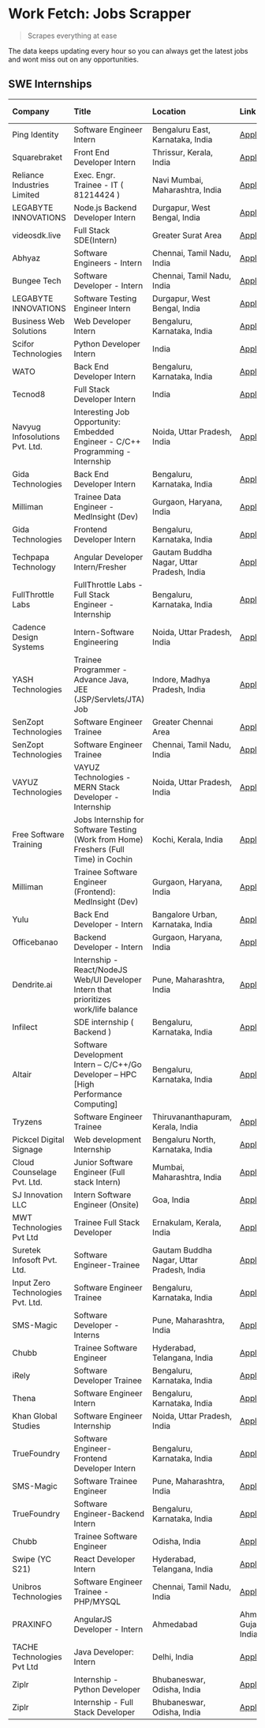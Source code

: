 # Work Fetch: Jobs Scrapper
> Scrapes everything at ease

The data keeps updating every hour so you can always get the latest jobs and wont miss out on any opportunities.

## SWE Internships
<!--START_SECTION:workfetch-->
| Company                           | Title                                                                                | Location                                  | Link                                                                                                                                                                                                                                                                                                              | Date Posted   |
|:----------------------------------|:-------------------------------------------------------------------------------------|:------------------------------------------|:------------------------------------------------------------------------------------------------------------------------------------------------------------------------------------------------------------------------------------------------------------------------------------------------------------------|:--------------|
| Ping Identity                     | Software Engineer Intern                                                             | Bengaluru East, Karnataka, India          | [Apply](https://in.linkedin.com/jobs/view/software-engineer-intern-at-ping-identity-3840930698?refId=slihdQ1ig1KNFM8f8lODQQ%3D%3D&trackingId=bRDp4e8GBvyc%2BWUEQBaO0g%3D%3D&position=6&pageNum=0&trk=public_jobs_jserp-result_search-card)                                                                        | 2024-02-29    |
| Squarebraket                      | Front End Developer Intern                                                           | Thrissur, Kerala, India                   | [Apply](https://in.linkedin.com/jobs/view/front-end-developer-intern-at-squarebraket-3838541191?refId=slihdQ1ig1KNFM8f8lODQQ%3D%3D&trackingId=fWzbWnfYhT9uWcpoCWHBDw%3D%3D&position=21&pageNum=0&trk=public_jobs_jserp-result_search-card)                                                                        | 2024-02-29    |
| Reliance Industries Limited       | Exec. Engr. Trainee - IT ( 81214424 )                                                | Navi Mumbai, Maharashtra, India           | [Apply](https://in.linkedin.com/jobs/view/exec-engr-trainee-it-81214424-at-reliance-industries-limited-3842850941?refId=afW4k8OQGF1zwk5kyyUS%2Bg%3D%3D&trackingId=kxnFrinJZLrq6MLovnDUlw%3D%3D&position=8&pageNum=2&trk=public_jobs_jserp-result_search-card)                                                     | 2024-02-29    |
| LEGABYTE INNOVATIONS              | Node.js Backend Developer Intern                                                     | Durgapur, West Bengal, India              | [Apply](https://in.linkedin.com/jobs/view/node-js-backend-developer-intern-at-legabyte-innovations-3842647664?refId=afW4k8OQGF1zwk5kyyUS%2Bg%3D%3D&trackingId=LkZkC7HFQmKsFv%2FYLodkbg%3D%3D&position=17&pageNum=2&trk=public_jobs_jserp-result_search-card)                                                      | 2024-02-29    |
| videosdk.live                     | Full Stack SDE(Intern)                                                               | Greater Surat Area                        | [Apply](https://in.linkedin.com/jobs/view/full-stack-sde-intern-at-videosdk-live-3842945056?refId=afW4k8OQGF1zwk5kyyUS%2Bg%3D%3D&trackingId=dN3%2BY2u5owh4RotHTzxqHg%3D%3D&position=18&pageNum=2&trk=public_jobs_jserp-result_search-card)                                                                        | 2024-02-29    |
| Abhyaz                            | Software Engineers - Intern                                                          | Chennai, Tamil Nadu, India                | [Apply](https://in.linkedin.com/jobs/view/software-engineers-intern-at-abhyaz-3842331306?refId=EwtVb%2Fwufdpzeose%2Flzb4A%3D%3D&trackingId=EzQQmB%2BKH2FMkVyf1RvOeA%3D%3D&position=2&pageNum=1&trk=public_jobs_jserp-result_search-card)                                                                          | 2024-02-28    |
| Bungee Tech                       | Software Developer - Intern                                                          | Chennai, Tamil Nadu, India                | [Apply](https://in.linkedin.com/jobs/view/software-developer-intern-at-bungee-tech-3842220746?refId=EwtVb%2Fwufdpzeose%2Flzb4A%3D%3D&trackingId=DWVBoLVCDYG%2Bri%2B1GMLGFw%3D%3D&position=16&pageNum=1&trk=public_jobs_jserp-result_search-card)                                                                  | 2024-02-28    |
| LEGABYTE INNOVATIONS              | Software Testing Engineer Intern                                                     | Durgapur, West Bengal, India              | [Apply](https://in.linkedin.com/jobs/view/software-testing-engineer-intern-at-legabyte-innovations-3841909855?refId=eT9ZKXk0F2Hvf7kgZcanHw%3D%3D&trackingId=unr7z0GlTzFumTiftXUGHA%3D%3D&position=14&pageNum=3&trk=public_jobs_jserp-result_search-card)                                                          | 2024-02-28    |
| Business Web Solutions            | Web Developer Intern                                                                 | Bengaluru, Karnataka, India               | [Apply](https://in.linkedin.com/jobs/view/web-developer-intern-at-business-web-solutions-3839906144?refId=slihdQ1ig1KNFM8f8lODQQ%3D%3D&trackingId=736CuQWKEjmfXhcCoHItbg%3D%3D&position=20&pageNum=0&trk=public_jobs_jserp-result_search-card)                                                                    | 2024-02-26    |
| Scifor Technologies               | Python Developer Intern                                                              | India                                     | [Apply](https://in.linkedin.com/jobs/view/python-developer-intern-at-scifor-technologies-3838399080?refId=eT9ZKXk0F2Hvf7kgZcanHw%3D%3D&trackingId=jBEmOfsAfr6K3rnYZlyCTw%3D%3D&position=9&pageNum=3&trk=public_jobs_jserp-result_search-card)                                                                     | 2024-02-26    |
| WATO                              | Back End Developer Intern                                                            | Bengaluru, Karnataka, India               | [Apply](https://in.linkedin.com/jobs/view/back-end-developer-intern-at-wato-3834852920?refId=eT9ZKXk0F2Hvf7kgZcanHw%3D%3D&trackingId=KTZqC8kKvbsDeGDjhOPFFA%3D%3D&position=11&pageNum=3&trk=public_jobs_jserp-result_search-card)                                                                                 | 2024-02-26    |
| Tecnod8                           | Full Stack Developer Intern                                                          | India                                     | [Apply](https://in.linkedin.com/jobs/view/full-stack-developer-intern-at-tecnod8-3834283868?refId=EwtVb%2Fwufdpzeose%2Flzb4A%3D%3D&trackingId=Vk1AjZpdu%2BQ65If1I%2FcmZw%3D%3D&position=25&pageNum=1&trk=public_jobs_jserp-result_search-card)                                                                    | 2024-02-25    |
| Navyug Infosolutions Pvt. Ltd.    | Interesting Job Opportunity: Embedded Engineer - C/C++ Programming - Internship      | Noida, Uttar Pradesh, India               | [Apply](https://in.linkedin.com/jobs/view/interesting-job-opportunity-embedded-engineer-c-c%2B%2B-programming-internship-at-navyug-infosolutions-pvt-ltd-3833888454?refId=eT9ZKXk0F2Hvf7kgZcanHw%3D%3D&trackingId=MKueP4qxkc1fwZcT9PuAQw%3D%3D&position=5&pageNum=3&trk=public_jobs_jserp-result_search-card)     | 2024-02-24    |
| Gida Technologies                 | Back End Developer Intern                                                            | Bengaluru, Karnataka, India               | [Apply](https://in.linkedin.com/jobs/view/back-end-developer-intern-at-gida-technologies-3836849295?refId=afW4k8OQGF1zwk5kyyUS%2Bg%3D%3D&trackingId=VkAj4WoNfcpIe6o1vjWPYA%3D%3D&position=13&pageNum=2&trk=public_jobs_jserp-result_search-card)                                                                  | 2024-02-23    |
| Milliman                          | Trainee Data Engineer - MedInsight (Dev)                                             | Gurgaon, Haryana, India                   | [Apply](https://in.linkedin.com/jobs/view/trainee-data-engineer-medinsight-dev-at-milliman-3789275187?refId=afW4k8OQGF1zwk5kyyUS%2Bg%3D%3D&trackingId=cce3JgMNY5e5ChLT7RJR6w%3D%3D&position=23&pageNum=2&trk=public_jobs_jserp-result_search-card)                                                                | 2024-02-23    |
| Gida Technologies                 | Frontend Developer Intern                                                            | Bengaluru, Karnataka, India               | [Apply](https://in.linkedin.com/jobs/view/frontend-developer-intern-at-gida-technologies-3836040945?refId=slihdQ1ig1KNFM8f8lODQQ%3D%3D&trackingId=wQ1HURJSfGMSdsQdWMuQxA%3D%3D&position=18&pageNum=0&trk=public_jobs_jserp-result_search-card)                                                                    | 2024-02-21    |
| Techpapa Technology               | Angular Developer Intern/Fresher                                                     | Gautam Buddha Nagar, Uttar Pradesh, India | [Apply](https://in.linkedin.com/jobs/view/angular-developer-intern-fresher-at-techpapa-technology-3834305862?refId=afW4k8OQGF1zwk5kyyUS%2Bg%3D%3D&trackingId=Soyh1putt71NWV60yw%2BI%2Fg%3D%3D&position=10&pageNum=2&trk=public_jobs_jserp-result_search-card)                                                     | 2024-02-20    |
| FullThrottle Labs                 | FullThrottle Labs - Full Stack Engineer - Internship                                 | Bengaluru, Karnataka, India               | [Apply](https://in.linkedin.com/jobs/view/fullthrottle-labs-full-stack-engineer-internship-at-fullthrottle-labs-3829636016?refId=afW4k8OQGF1zwk5kyyUS%2Bg%3D%3D&trackingId=SdzUIFdUM32VcGlGg%2BVvvw%3D%3D&position=6&pageNum=2&trk=public_jobs_jserp-result_search-card)                                          | 2024-02-17    |
| Cadence Design Systems            | Intern-Software Engineering                                                          | Noida, Uttar Pradesh, India               | [Apply](https://in.linkedin.com/jobs/view/intern-software-engineering-at-cadence-design-systems-3794689056?refId=eT9ZKXk0F2Hvf7kgZcanHw%3D%3D&trackingId=IyhTvCEeJz0xL6lV86icnA%3D%3D&position=6&pageNum=3&trk=public_jobs_jserp-result_search-card)                                                              | 2024-02-17    |
| YASH Technologies                 | Trainee Programmer - Advance Java, JEE (JSP/Servlets/JTA) Job                        | Indore, Madhya Pradesh, India             | [Apply](https://in.linkedin.com/jobs/view/trainee-programmer-advance-java-jee-jsp-servlets-jta-job-at-yash-technologies-3811759183?refId=slihdQ1ig1KNFM8f8lODQQ%3D%3D&trackingId=bn5F%2FLlPgPGdFWi2z3zzGg%3D%3D&position=15&pageNum=0&trk=public_jobs_jserp-result_search-card)                                   | 2024-02-13    |
| SenZopt Technologies              | Software Engineer Trainee                                                            | Greater Chennai Area                      | [Apply](https://in.linkedin.com/jobs/view/software-engineer-trainee-at-senzopt-technologies-3827688781?refId=EwtVb%2Fwufdpzeose%2Flzb4A%3D%3D&trackingId=qWxNSGs%2FZsthKwet70LoFQ%3D%3D&position=11&pageNum=1&trk=public_jobs_jserp-result_search-card)                                                           | 2024-02-12    |
| SenZopt Technologies              | Software Engineer Trainee                                                            | Chennai, Tamil Nadu, India                | [Apply](https://in.linkedin.com/jobs/view/software-engineer-trainee-at-senzopt-technologies-3827686880?refId=EwtVb%2Fwufdpzeose%2Flzb4A%3D%3D&trackingId=Q0Kj%2FZ3cbPvHnu8ZV1U%2BAA%3D%3D&position=24&pageNum=1&trk=public_jobs_jserp-result_search-card)                                                         | 2024-02-12    |
| VAYUZ Technologies                | VAYUZ Technologies - MERN Stack Developer - Internship                               | Noida, Uttar Pradesh, India               | [Apply](https://in.linkedin.com/jobs/view/vayuz-technologies-mern-stack-developer-internship-at-vayuz-technologies-3822619356?refId=afW4k8OQGF1zwk5kyyUS%2Bg%3D%3D&trackingId=D4b8zN7dddCZxlWqf76MaQ%3D%3D&position=9&pageNum=2&trk=public_jobs_jserp-result_search-card)                                         | 2024-02-10    |
| Free Software Training            | Jobs Internship for Software Testing (Work from Home) Freshers (Full Time) in Cochin | Kochi, Kerala, India                      | [Apply](https://in.linkedin.com/jobs/view/jobs-internship-for-software-testing-work-from-home-freshers-full-time-in-cochin-at-free-software-training-3826557030?refId=eT9ZKXk0F2Hvf7kgZcanHw%3D%3D&trackingId=AjI5DKHA7h4dy%2FSERacrPQ%3D%3D&position=13&pageNum=3&trk=public_jobs_jserp-result_search-card)      | 2024-02-10    |
| Milliman                          | Trainee Software Engineer (Frontend): MedInsight (Dev)                               | Gurgaon, Haryana, India                   | [Apply](https://in.linkedin.com/jobs/view/trainee-software-engineer-frontend-medinsight-dev-at-milliman-3792874280?refId=slihdQ1ig1KNFM8f8lODQQ%3D%3D&trackingId=5KZBf9khBUbZLA0R7Lt8fw%3D%3D&position=4&pageNum=0&trk=public_jobs_jserp-result_search-card)                                                      | 2024-02-09    |
| Yulu                              | Back End Developer - Intern                                                          | Bangalore Urban, Karnataka, India         | [Apply](https://in.linkedin.com/jobs/view/back-end-developer-intern-at-yulu-3821682220?refId=slihdQ1ig1KNFM8f8lODQQ%3D%3D&trackingId=HKb2kel6eB6GBqmPXNFIew%3D%3D&position=9&pageNum=0&trk=public_jobs_jserp-result_search-card)                                                                                  | 2024-02-04    |
| Officebanao                       | Backend Developer - Intern                                                           | Gurgaon, Haryana, India                   | [Apply](https://in.linkedin.com/jobs/view/backend-developer-intern-at-officebanao-3814263731?refId=slihdQ1ig1KNFM8f8lODQQ%3D%3D&trackingId=yrdnJA6jjf4soCaMDQ8RdQ%3D%3D&position=24&pageNum=0&trk=public_jobs_jserp-result_search-card)                                                                           | 2024-01-31    |
| Dendrite.ai                       | Internship - React/NodeJS Web/UI Developer Intern that prioritizes work/life balance | Pune, Maharashtra, India                  | [Apply](https://in.linkedin.com/jobs/view/internship-react-nodejs-web-ui-developer-intern-that-prioritizes-work-life-balance-at-dendrite-ai-3818948068?refId=EwtVb%2Fwufdpzeose%2Flzb4A%3D%3D&trackingId=h3uouBbtBA1BeU0Eu%2FBxzw%3D%3D&position=8&pageNum=1&trk=public_jobs_jserp-result_search-card)            | 2024-01-31    |
| Infilect                          | SDE internship ( Backend )                                                           | Bengaluru, Karnataka, India               | [Apply](https://in.linkedin.com/jobs/view/sde-internship-backend-at-infilect-3815120558?refId=slihdQ1ig1KNFM8f8lODQQ%3D%3D&trackingId=bcCNAy8o3tq1pc4%2BnLL%2BZQ%3D%3D&position=25&pageNum=0&trk=public_jobs_jserp-result_search-card)                                                                            | 2024-01-25    |
| Altair                            | Software Development Intern – C/C++/Go Developer – HPC [High Performance Computing]  | Bengaluru, Karnataka, India               | [Apply](https://in.linkedin.com/jobs/view/software-development-intern-%E2%80%93-c-c%2B%2B-go-developer-%E2%80%93-hpc-high-performance-computing-at-altair-3809167074?refId=eT9ZKXk0F2Hvf7kgZcanHw%3D%3D&trackingId=5fea%2Bx6vuIt0MzRN8PoBrg%3D%3D&position=18&pageNum=3&trk=public_jobs_jserp-result_search-card) | 2024-01-19    |
| Tryzens                           | Software Engineer Trainee                                                            | Thiruvananthapuram, Kerala, India         | [Apply](https://in.linkedin.com/jobs/view/software-engineer-trainee-at-tryzens-3809363491?refId=EwtVb%2Fwufdpzeose%2Flzb4A%3D%3D&trackingId=c69Mzuhe5xDxo9ZX4xu43Q%3D%3D&position=15&pageNum=1&trk=public_jobs_jserp-result_search-card)                                                                          | 2024-01-18    |
| Pickcel Digital Signage           | Web development Internship                                                           | Bengaluru North, Karnataka, India         | [Apply](https://in.linkedin.com/jobs/view/web-development-internship-at-pickcel-digital-signage-3826062393?refId=afW4k8OQGF1zwk5kyyUS%2Bg%3D%3D&trackingId=Qhx%2B5%2Bd%2Bft8JSAUuoQHBpA%3D%3D&position=15&pageNum=2&trk=public_jobs_jserp-result_search-card)                                                     | 2024-01-15    |
| Cloud Counselage Pvt. Ltd.        | Junior Software Engineer (Full stack Intern)                                         | Mumbai, Maharashtra, India                | [Apply](https://in.linkedin.com/jobs/view/junior-software-engineer-full-stack-intern-at-cloud-counselage-pvt-ltd-3803132814?refId=EwtVb%2Fwufdpzeose%2Flzb4A%3D%3D&trackingId=ws44dibbcYLNb6yAlUbFJQ%3D%3D&position=1&pageNum=1&trk=public_jobs_jserp-result_search-card)                                         | 2024-01-11    |
| SJ Innovation LLC                 | Intern Software Engineer (Onsite)                                                    | Goa, India                                | [Apply](https://in.linkedin.com/jobs/view/intern-software-engineer-onsite-at-sj-innovation-llc-3799959011?refId=EwtVb%2Fwufdpzeose%2Flzb4A%3D%3D&trackingId=A8WCYg16A5NHwhc1PVkghQ%3D%3D&position=19&pageNum=1&trk=public_jobs_jserp-result_search-card)                                                          | 2024-01-11    |
| MWT Technologies Pvt Ltd          | Trainee Full Stack Developer                                                         | Ernakulam, Kerala, India                  | [Apply](https://in.linkedin.com/jobs/view/trainee-full-stack-developer-at-mwt-technologies-pvt-ltd-3800921715?refId=slihdQ1ig1KNFM8f8lODQQ%3D%3D&trackingId=OBKL%2BkIer4TpBFQA%2Bq6Rqw%3D%3D&position=5&pageNum=0&trk=public_jobs_jserp-result_search-card)                                                       | 2024-01-09    |
| Suretek Infosoft Pvt. Ltd.        | Software Engineer-Trainee                                                            | Gautam Buddha Nagar, Uttar Pradesh, India | [Apply](https://in.linkedin.com/jobs/view/software-engineer-trainee-at-suretek-infosoft-pvt-ltd-3800934643?refId=slihdQ1ig1KNFM8f8lODQQ%3D%3D&trackingId=PxHutSWPoXxPBW5M6S4Mpg%3D%3D&position=17&pageNum=0&trk=public_jobs_jserp-result_search-card)                                                             | 2024-01-09    |
| Input Zero Technologies Pvt. Ltd. | Software Engineer Trainee                                                            | Bengaluru, Karnataka, India               | [Apply](https://in.linkedin.com/jobs/view/software-engineer-trainee-at-input-zero-technologies-pvt-ltd-3800927643?refId=EwtVb%2Fwufdpzeose%2Flzb4A%3D%3D&trackingId=p6hQ%2FT9fvq4K40TVQPht8g%3D%3D&position=9&pageNum=1&trk=public_jobs_jserp-result_search-card)                                                 | 2024-01-09    |
| SMS-Magic                         | Software Developer -Interns                                                          | Pune, Maharashtra, India                  | [Apply](https://in.linkedin.com/jobs/view/software-developer-interns-at-sms-magic-3799485343?refId=EwtVb%2Fwufdpzeose%2Flzb4A%3D%3D&trackingId=YRuoaHBteYhr%2BV4RDZPZyA%3D%3D&position=12&pageNum=1&trk=public_jobs_jserp-result_search-card)                                                                     | 2024-01-05    |
| Chubb                             | Trainee Software Engineer                                                            | Hyderabad, Telangana, India               | [Apply](https://in.linkedin.com/jobs/view/trainee-software-engineer-at-chubb-3811550279?refId=eT9ZKXk0F2Hvf7kgZcanHw%3D%3D&trackingId=FveGitBX2plGMi7k8mxIfA%3D%3D&position=3&pageNum=3&trk=public_jobs_jserp-result_search-card)                                                                                 | 2023-12-28    |
| iRely                             | Software Developer Trainee                                                           | Bengaluru, Karnataka, India               | [Apply](https://in.linkedin.com/jobs/view/software-developer-trainee-at-irely-3801577534?refId=slihdQ1ig1KNFM8f8lODQQ%3D%3D&trackingId=j6%2BdX5L0J1Cg6Aq8ZY2QJg%3D%3D&position=11&pageNum=0&trk=public_jobs_jserp-result_search-card)                                                                             | 2023-12-22    |
| Thena                             | Software Engineer Intern                                                             | Bengaluru, Karnataka, India               | [Apply](https://in.linkedin.com/jobs/view/software-engineer-intern-at-thena-3778731751?refId=slihdQ1ig1KNFM8f8lODQQ%3D%3D&trackingId=x%2BOOG%2FRdZOxftLDL0xM8zw%3D%3D&position=13&pageNum=0&trk=public_jobs_jserp-result_search-card)                                                                             | 2023-12-05    |
| Khan Global Studies               | Software Engineer Internship                                                         | Noida, Uttar Pradesh, India               | [Apply](https://in.linkedin.com/jobs/view/software-engineer-internship-at-khan-global-studies-3766942197?refId=afW4k8OQGF1zwk5kyyUS%2Bg%3D%3D&trackingId=l2V87oqhR2DBKANEB9JqzA%3D%3D&position=2&pageNum=2&trk=public_jobs_jserp-result_search-card)                                                              | 2023-11-27    |
| TrueFoundry                       | Software Engineer- Frontend Developer Intern                                         | Bengaluru, Karnataka, India               | [Apply](https://in.linkedin.com/jobs/view/software-engineer-frontend-developer-intern-at-truefoundry-3790095058?refId=slihdQ1ig1KNFM8f8lODQQ%3D%3D&trackingId=0o9FDji1c3YiUYMMZaRv1w%3D%3D&position=12&pageNum=0&trk=public_jobs_jserp-result_search-card)                                                        | 2023-11-24    |
| SMS-Magic                         | Software Trainee Engineer                                                            | Pune, Maharashtra, India                  | [Apply](https://in.linkedin.com/jobs/view/software-trainee-engineer-at-sms-magic-3761409781?refId=EwtVb%2Fwufdpzeose%2Flzb4A%3D%3D&trackingId=9pg7wS5IxjSDKtVwgH0EfQ%3D%3D&position=3&pageNum=1&trk=public_jobs_jserp-result_search-card)                                                                         | 2023-11-16    |
| TrueFoundry                       | Software Engineer-Backend Intern                                                     | Bengaluru, Karnataka, India               | [Apply](https://in.linkedin.com/jobs/view/software-engineer-backend-intern-at-truefoundry-3779508170?refId=EwtVb%2Fwufdpzeose%2Flzb4A%3D%3D&trackingId=L7YXmu7BHISNxV5cOAZSRA%3D%3D&position=7&pageNum=1&trk=public_jobs_jserp-result_search-card)                                                                | 2023-11-10    |
| Chubb                             | Trainee Software Engineer                                                            | Odisha, India                             | [Apply](https://in.linkedin.com/jobs/view/trainee-software-engineer-at-chubb-3756335100?refId=eT9ZKXk0F2Hvf7kgZcanHw%3D%3D&trackingId=Zo7Zme21sFZRS2WStcAKkA%3D%3D&position=22&pageNum=3&trk=public_jobs_jserp-result_search-card)                                                                                | 2023-11-02    |
| Swipe (YC S21)                    | React Developer Intern                                                               | Hyderabad, Telangana, India               | [Apply](https://in.linkedin.com/jobs/view/react-developer-intern-at-swipe-yc-s21-3737600089?refId=slihdQ1ig1KNFM8f8lODQQ%3D%3D&trackingId=BNI5SFJMHpBKP%2FQRAMGDxA%3D%3D&position=14&pageNum=0&trk=public_jobs_jserp-result_search-card)                                                                          | 2023-10-13    |
| Unibros Technologies              | Software Engineer Trainee - PHP/MYSQL                                                | Chennai, Tamil Nadu, India                | [Apply](https://in.linkedin.com/jobs/view/software-engineer-trainee-php-mysql-at-unibros-technologies-3656599241?refId=EwtVb%2Fwufdpzeose%2Flzb4A%3D%3D&trackingId=QuMG6H4%2B2Qzhqz4ZdBR7Vw%3D%3D&position=13&pageNum=1&trk=public_jobs_jserp-result_search-card)                                                 | 2023-06-12    |
| PRAXINFO                          | AngularJS Developer - Intern | Ahmedabad                                             | Ahmedabad, Gujarat, India                 | [Apply](https://in.linkedin.com/jobs/view/angularjs-developer-intern-ahmedabad-at-praxinfo-3656594961?refId=eT9ZKXk0F2Hvf7kgZcanHw%3D%3D&trackingId=03xmzjH1uDJuPl9c3khHfA%3D%3D&position=17&pageNum=3&trk=public_jobs_jserp-result_search-card)                                                                  | 2023-06-12    |
| TACHE Technologies Pvt Ltd        | Java Developer: Intern                                                               | Delhi, India                              | [Apply](https://in.linkedin.com/jobs/view/java-developer-intern-at-tache-technologies-pvt-ltd-3627622735?refId=eT9ZKXk0F2Hvf7kgZcanHw%3D%3D&trackingId=rDn7J1eXNC5CbGp6jsoIOw%3D%3D&position=7&pageNum=3&trk=public_jobs_jserp-result_search-card)                                                                | 2023-06-06    |
| Ziplr                             | Internship - Python Developer                                                        | Bhubaneswar, Odisha, India                | [Apply](https://in.linkedin.com/jobs/view/internship-python-developer-at-ziplr-3645677592?refId=afW4k8OQGF1zwk5kyyUS%2Bg%3D%3D&trackingId=6kiC%2FAslo16QKrzPdEVQzw%3D%3D&position=14&pageNum=2&trk=public_jobs_jserp-result_search-card)                                                                          | 2023-06-02    |
| Ziplr                             | Internship - Full Stack Developer                                                    | Bhubaneswar, Odisha, India                | [Apply](https://in.linkedin.com/jobs/view/internship-full-stack-developer-at-ziplr-3645675705?refId=eT9ZKXk0F2Hvf7kgZcanHw%3D%3D&trackingId=AkPrPsfvPZYFmG8Fa67Bhg%3D%3D&position=4&pageNum=3&trk=public_jobs_jserp-result_search-card)                                                                           | 2023-06-02    |
<!--END_SECTION:workfetch-->
